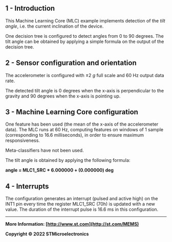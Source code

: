 ## 1 - Introduction

This Machine Learning Core (MLC) example implements detection of the *tilt angle*, i.e. the current inclination of the device.

One decision tree is configured to detect angles from 0 to 90 degrees. The tilt angle can be obtained by applying a simple formula on the output of the decision tree.


## 2 - Sensor configuration and orientation

The accelerometer is configured with ±2 *g* full scale and 60 Hz output data rate.

The detected tilt angle is 0 degrees when the x-axis is perpendicular to the gravity and 90 degrees when the x-axis is pointing up.


## 3 - Machine Learning Core configuration

One feature has been used (the mean of the x-axis of the accelerometer data).
The MLC runs at 60 Hz, computing features on windows of 1 sample (corresponding to 16.6 milliseconds), in order to ensure maximum responsiveness.

Meta-classifiers have not been used.

The tilt angle is obtained by applying the following formula:

**angle = MLC1_SRC * 6.000000 + (0.000000) deg**


## 4 - Interrupts

The configuration generates an interrupt (pulsed and active high) on the INT1 pin every time the register MLC1_SRC (70h) is updated with a new value. The duration of the interrupt pulse is 16.6 ms in this configuration.

------

**More Information: [http://www.st.com](http://st.com/MEMS)**

**Copyright © 2022 STMicroelectronics**

